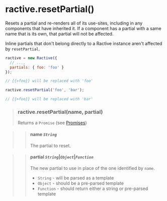 # ractive.resetPartial()


Resets a partial and re-renders all of its use-sites, including in any components that have inherited it. If a component has a partial with a same name that is its own, that partial will not be affected.

Inline partials that don't belong directly to a Ractive instance aren't affected by `resetPartial`.

```js
ractive = new Ractive({
  // ...,
  partials: { foo: 'foo' }
});

// {{>foo}} will be replaced with 'foo'

ractive.resetPartial('foo', 'bar');

// {{>foo}} will be replaced with 'bar'
```

> ### ractive.resetPartial(name, partial)
> Returns a `Promise` (see [Promises](Promises.md))

> > #### name *`String`*
> > The partial to reset.

> > #### partial *`String`*|*`Object`*|*`Function`*
> > The new partial to use in place of the one identified by `name`.
> > * `String` - will be parsed as a template
> > * `Object` - should be a pre-parsed template
> > * `Function` - should return either a string or pre-parsed template
